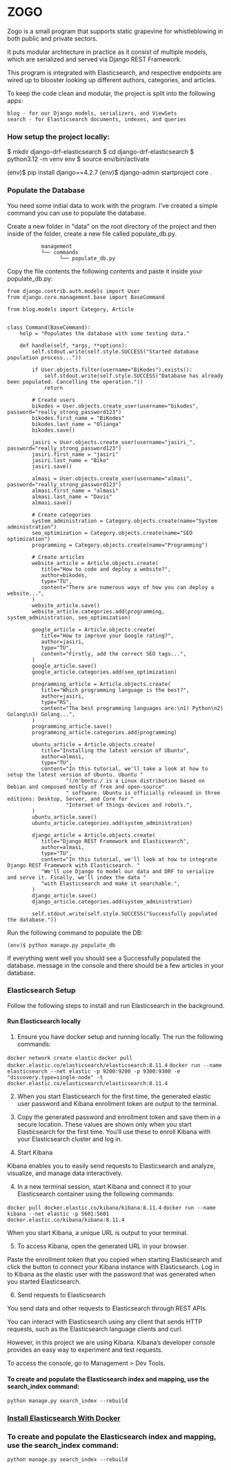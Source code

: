 # ZOGO

Zogo is a small program that supports static grapevine for whistleblowing in both
public and private sectors. 

It puts modular archtecture in practice as it consist of multiple models, which are 
serialized and served via Django REST Framework. 

This program is integrated with Elasticsearch, and respective endpoints are wired up 
to blooster looking up different authors, categories, and articles.

To keep the  code clean and modular, the project is split into the following apps:

    blog - for our Django models, serializers, and ViewSets
    search - for Elasticsearch documents, indexes, and queries

### How setup the project locally:

$ mkdir django-drf-elasticsearch 
$ cd django-drf-elasticsearch
$ python3.12 -m venv env
$ source env/bin/activate

(env)$ pip install django==4.2.7
(env)$ django-admin startproject core .

### Populate the Database

You need some initial data to work with the program. I've created a simple command you can use to populate the database.

Create a new folder in "data" on the root directory of the project and then inside 
of the folder, create a new file called populate_db.py.

               management
               └── commands
                     └── populate_db.py

Copy the file contents the following contents and paste it inside your populate_db.py:

```
from django.contrib.auth.models import User
from django.core.management.base import BaseCommand

from blog.models import Category, Article


class Command(BaseCommand):
    help = "Populates the database with some testing data."

    def handle(self, *args, **options):
        self.stdout.write(self.style.SUCCESS("Started database population process..."))

        if User.objects.filter(username="BiKodes").exists():
            self.stdout.write(self.style.SUCCESS("Database has already been populated. Cancelling the operation."))
            return

        # Create users
        bikodes = User.objects.create_user(username="bikodes", password="really_strong_password123")
        bikodes.first_name = "BiKodes"
        bikodes.last_name = "Olianga"
        bikodes.save()

        jasiri = User.objects.create_user(username="jasiri_", password="really_strong_password123")
        jasiri.first_name = "jasiri"
        jasiri.last_name = "Biko"
        jasiri.save()

        almasi = User.objects.create_user(username="almasi", password="really_strong_password123")
        almasi.first_name = "almasi"
        almasi.last_name = "Davis"
        almasi.save()

        # Create categories
        system_administration = Category.objects.create(name="System administration")
        seo_optimization = Category.objects.create(name="SEO optimization")
        programming = Category.objects.create(name="Programming")

        # Create articles
        website_article = Article.objects.create(
           title="How to code and deploy a website?",
           author=bikodes,        
           type="TU",
           content="There are numerous ways of how you can deploy a website...",
        )
        website_article.save()
        website_article.categories.add(programming, system_administration, seo_optimization)

        google_article = Article.objects.create(
           title="How to improve your Google rating?",
           author=jasiri,
           type="TU",
           content="Firstly, add the correct SEO tags...",
        )
        google_article.save()
        google_article.categories.add(seo_optimization)

        programming_article = Article.objects.create(
           title="Which programming language is the best?",
           author=jasiri,
           type="RS",
           content="The best programming languages are:\n1) Python\n2) Golang\n3) Golang...",
        )
        programming_article.save()
        programming_article.categories.add(programming)

        ubuntu_article = Article.objects.create(
           title="Installing the latest version of Ubuntu",
           author=almasi,
           type="TU",
           content="In this tutorial, we'll take a look at how to setup the latest version of Ubuntu. Ubuntu "
                   "(/ʊˈbʊntuː/ is a Linux distribution based on Debian and composed mostly of free and open-source"
                   " software. Ubuntu is officially released in three editions: Desktop, Server, and Core for "
                   "Internet of things devices and robots.",
        )
        ubuntu_article.save()
        ubuntu_article.categories.add(system_administration)

        django_article = Article.objects.create(
           title="Django REST Framework and Elasticsearch",
           author=almasi,
           type="TU",
           content="In this tutorial, we'll look at how to integrate Django REST Framework with Elasticsearch. "
           "We'll use Django to model our data and DRF to serialize and serve it. Finally, we'll index the data "
           "with Elasticsearch and make it searchable.",
        )
        django_article.save()
        django_article.categories.add(system_administration)

        self.stdout.write(self.style.SUCCESS("Successfully populated the database."))

```

Run the following command to populate the DB:

```(env)$ python manage.py populate_db```

If everything went well you should see a Successfully populated the database. message in the console and there should be a few articles in your database.

### Elasticsearch Setup

Follow the following steps to install and run Elasticsearch in the background.

#### Run Elasticsearch locally

1. Ensure you have docker setup and running locally. The run the following commands:

```docker network create elastic```
```docker pull docker.elastic.co/elasticsearch/elasticsearch:8.11.4```
```docker run --name elasticsearch --net elastic -p 9200:9200 -p 9300:9300 -e "discovery.type=single-node" -t docker.elastic.co/elasticsearch/elasticsearch:8.11.4```

2. When you start Elasticsearch for the first time, the generated elastic user password and Kibana enrollment token are output to the terminal.

3. Copy the generated password and enrollment token and save them in a secure location. These values are shown only when you start Elasticsearch for the first time. You’ll use these to enroll Kibana with your Elasticsearch cluster and log in.

3. Start Kibana

Kibana enables you to easily send requests to Elasticsearch and analyze, visualize, and manage data interactively.

4. In a new terminal session, start Kibana and connect it to your Elasticsearch container using the following commands:

```docker pull docker.elastic.co/kibana/kibana:8.11.4```
```docker run --name kibana --net elastic -p 5601:5601 docker.elastic.co/kibana/kibana:8.11.4```

When you start Kibana, a unique URL is output to your terminal.

5. To access Kibana, open the generated URL in your browser.

Paste the enrollment token that you copied when starting Elasticsearch and click the button to connect your Kibana instance with Elasticsearch.
Log in to Kibana as the elastic user with the password that was generated when you started Elasticsearch.

6. Send requests to Elasticsearch

You send data and other requests to Elasticsearch through REST APIs. 

You can interact with Elasticsearch using any client that sends HTTP requests, such as the Elasticsearch language clients and curl.

However, in this project we are using Kibana. Kibana’s developer console provides an easy way to experiment and test requests. 

To access the console, go to Management > Dev Tools.

#### To create and populate the Elasticsearch index and mapping, use the search_index command:

```python manage.py search_index --rebuild```

### [Install Elasticsearch With Docker](https://www.elastic.co/guide/en/elasticsearch/reference/8.11/docker.html)


### To create and populate the Elasticsearch index and mapping, use the search_index command:

```python manage.py search_index --rebuild```